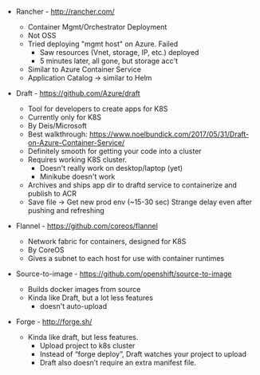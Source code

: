 * Rancher - http://rancher.com/
    * Container Mgmt/Orchestrator Deployment
	* Not OSS
	* Tried deploying "mgmt host" on Azure.  Failed
        * Saw resources (Vnet, storage, IP, etc.) deployed
        * 5 minutes later, all gone, but storage acc't
    * Similar to Azure Container Service
    * Application Catalog -> similar to Helm
* Draft - https://github.com/Azure/draft
    * Tool for developers to create apps for K8S
    * Currently only for K8S
    * By Deis/Microsoft
	* Best walkthrough: https://www.noelbundick.com/2017/05/31/Draft-on-Azure-Container-Service/
	* Definitely smooth for getting your code into a cluster
	* Requires working K8S cluster.
        * Doesn't really work on desktop/laptop (yet)
        * Minikube doesn't work
	* Archives and ships app dir to draftd service to containerize and publish to ACR
    * Save file -> Get new prod env (~15-30 sec) Strange delay even after pushing and refreshing
* Flannel - https://github.com/coreos/flannel
    * Network fabric for containers, designed for K8S
    * By CoreOS
    * Gives a subnet to each host for use with container runtimes

* Source-to-image - https://github.com/openshift/source-to-image
	* Builds docker images from source
    * Kinda like Draft, but a lot less features
        * doesn't auto-upload
* Forge - http://forge.sh/
    * Kinda like draft, but less features.
		* Upload project to k8s cluster
		* Instead of “forge deploy”, Draft watches your project to upload
        * Draft also doesn’t require an extra manifest file.